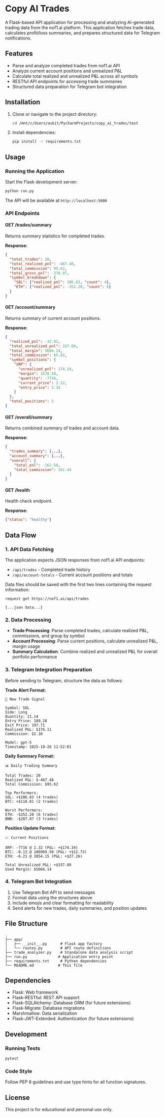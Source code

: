 # Copy AI Trades

A Flask-based API application for processing and analyzing AI-generated trading data from the nof1.ai platform. This application fetches trade data, calculates profit/loss summaries, and prepares structured data for Telegram notifications.

## Features

- Parse and analyze completed trades from nof1.ai API
- Analyze current account positions and unrealized P&L
- Calculate total realized and unrealized P&L across all symbols
- RESTful API endpoints for accessing trade summaries
- Structured data preparation for Telegram bot integration

## Installation

1. Clone or navigate to the project directory:
   ```bash
   cd /mnt/c/Users/aukit/PycharmProjects/copy_ai_trades/test
   ```

2. Install dependencies:
   ```bash
   pip install -r requirements.txt
   ```

## Usage

### Running the Application

Start the Flask development server:
```bash
python run.py
```

The API will be available at `http://localhost:5000`

### API Endpoints

#### GET /trades/summary
Returns summary statistics for completed trades.

**Response:**
```json
{
  "total_trades": 20,
  "total_realized_pnl": -467.48,
  "total_commission": 95.62,
  "total_gross_pnl": -378.97,
  "symbol_breakdown": {
    "SOL": {"realized_pnl": 106.83, "count": 4},
    "ETH": {"realized_pnl": -352.20, "count": 6}
  }
}
```

#### GET /account/summary
Returns summary of current account positions.

**Response:**
```json
{
  "realized_pnl": -32.91,
  "total_unrealized_pnl": 337.89,
  "total_margin": 5666.14,
  "total_commission": 65.82,
  "symbol_positions": {
    "XRP": {
      "unrealized_pnl": 174.34,
      "margin": 1670.58,
      "quantity": -7716,
      "current_price": 2.32,
      "entry_price": 2.34
    }
  },
  "total_positions": 5
}
```

#### GET /overall/summary
Returns combined summary of trades and account data.

**Response:**
```json
{
  "trades_summary": {...},
  "account_summary": {...},
  "overall": {
    "total_pnl": -162.50,
    "total_commission": 161.44
  }
}
```

#### GET /health
Health check endpoint.

**Response:**
```json
{"status": "healthy"}
```

## Data Flow

### 1. API Data Fetching
The application expects JSON responses from nof1.ai API endpoints:
- `/api/trades` - Completed trade history
- `/api/account-totals` - Current account positions and totals

Data files should be saved with the first two lines containing the request information:
```
request get https://nof1.ai/api/trades

{...json data...}
```

### 2. Data Processing
- **Trade Processing**: Parse completed trades, calculate realized P&L, commissions, and group by symbol
- **Account Processing**: Parse current positions, calculate unrealized P&L, margin usage
- **Summary Calculation**: Combine realized and unrealized P&L for overall portfolio performance

### 3. Telegram Integration Preparation
Before sending to Telegram, structure the data as follows:

**Trade Alert Format:**
```
🚀 New Trade Signal

Symbol: SOL
Side: Long
Quantity: 21.14
Entry Price: 189.28
Exit Price: 197.71
Realized P&L: $176.11
Commission: $2.10

Model: gpt-5
Timestamp: 2025-10-26 11:52:01
```

**Daily Summary Format:**
```
📊 Daily Trading Summary

Total Trades: 20
Realized P&L: $-467.48
Total Commission: $95.62

Top Performers:
SOL: +$106.83 (4 trades)
BTC: +$110.01 (2 trades)

Worst Performers:
ETH: -$352.20 (6 trades)
BNB: -$207.07 (3 trades)
```

**Position Update Format:**
```
📈 Current Positions

XRP: -7716 @ 2.32 (P&L: +$174.34)
BTC: -0.13 @ 106969.50 (P&L: +$12.73)
ETH: -6.21 @ 3854.15 (P&L: +$37.26)

Total Unrealized P&L: +$337.89
Used Margin: $5666.14
```

### 4. Telegram Bot Integration
1. Use Telegram Bot API to send messages
2. Format data using the structures above
3. Include emojis and clear formatting for readability
4. Send alerts for new trades, daily summaries, and position updates

## File Structure

```
.
├── app/
│   ├── __init__.py      # Flask app factory
│   └── routes.py        # API route definitions
├── trade_analyzer.py    # Standalone data analysis script
├── run.py              # Application entry point
├── requirements.txt     # Python dependencies
└── README.md           # This file
```

## Dependencies

- Flask: Web framework
- Flask-RESTful: REST API support
- Flask-SQLAlchemy: Database ORM (for future extensions)
- Flask-Migrate: Database migrations
- Marshmallow: Data serialization
- Flask-JWT-Extended: Authentication (for future extensions)

## Development

### Running Tests
```bash
pytest
```

### Code Style
Follow PEP 8 guidelines and use type hints for all function signatures.

## License

This project is for educational and personal use only.